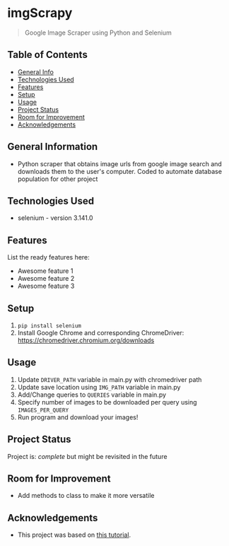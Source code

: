 # imgScrapy
> Google Image Scraper using Python and Selenium

## Table of Contents
* [General Info](#general-information)
* [Technologies Used](#technologies-used)
* [Features](#features)
* [Setup](#setup)
* [Usage](#usage)
* [Project Status](#project-status)
* [Room for Improvement](#room-for-improvement)
* [Acknowledgements](#acknowledgements)


## General Information
- Python scraper that obtains image urls from google image search and downloads them to the user's computer. Coded to automate database population for other project


## Technologies Used
- selenium - version 3.141.0


## Features
List the ready features here:
- Awesome feature 1
- Awesome feature 2
- Awesome feature 3


## Setup

1. `pip install selenium`
2. Install Google Chrome and corresponding ChromeDriver: https://chromedriver.chromium.org/downloads


## Usage
1. Update `DRIVER_PATH` variable in main.py with chromedriver path
2. Update save location using `IMG_PATH` variable in main.py
3. Add/Change queries to `QUERIES` variable in main.py
4. Specify number of images to be downloaded per query using `IMAGES_PER_QUERY`
5. Run program and download your images!


## Project Status
Project is: _complete_ but might be revisited in the future


## Room for Improvement
- Add methods to class to make it more versatile


## Acknowledgements
- This project was based on [this tutorial](https://rubikscode.net/2021/06/21/scraping-images-with-python/).
